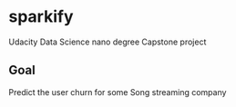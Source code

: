 # sparkify
Udacity Data Science nano degree Capstone project

## Goal
Predict the user churn for some Song streaming company



